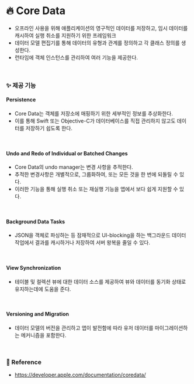 # :fire: Core Data
* 오프라인 사용을 위해 애플리케이션의 영구적인 데이터를 저장하고, 임시 데이터를 캐시하여 실행 취소를 지원하기 위한 프레임워크
* 데이터 모델 편집기를 통해 데이터의 유형과 관계를 정의하고 각 클래스 정의를 생성한다.
* 런타임에 객체 인스턴스를 관리하여 여러 기능을 제공한다.
<br>

### :sparkles: 제공 기능
####  Persistence
* Core Data는 객체를 저장소에 매핑하기 위한 세부적인 정보를 추상화한다.
* 이를 통해 Swift 또는 Objective-C가 데이터베이스를 직접 관리하지 않고도 데이터를 저장하기 쉽도록 한다.
<br>

#### Undo and Redo of Individual or Batched Changes
* Core Data의 undo manager는 변경 사항을 추적한다.
* 추적한 변경사항은 개별적으로, 그룹화하여, 또는 모든 것을 한 번에 되돌릴 수 있다.
* 이러한 기능을 통해 실행 취소 또는 재실행 기능을 앱에서 보다 쉽게 지원할 수 있다.
<br>

#### Background Data Tasks
* JSON을 객체로 파싱하는 등 잠재적으로 UI-blocking을 하는 백그라운드 데이터 작업에서 결과를 캐시하거나 저장하여 서버 왕복을 줄일 수 있다.
<br>

#### View Synchronization
* 테이블 및 컬렉션 뷰에 대한 데이터 소스를 제공하여 뷰와 데이터를 동기화 상태로 유지하는데에 도움을 준다.
<br>

#### Versioning and Migration
* 데이터 모델의 버전을 관리하고 앱이 발전함에 따라 유저 데이터를 마이그레이션하는 메커니즘을 포함한다.
<br>

### :memo: Reference
* https://developer.apple.com/documentation/coredata/
